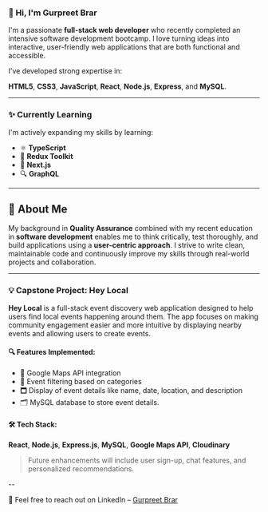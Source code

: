 ### 👋 Hi, I'm Gurpreet Brar

I'm a passionate **full-stack web developer** who recently completed an intensive software development bootcamp. I love turning ideas into interactive, user-friendly web applications that are both functional and accessible.

I've developed strong expertise in:

**HTML5**, **CSS3**, **JavaScript**, **React**, **Node.js**, **Express**, and **MySQL**.

---

### ✨ Currently Learning

I'm actively expanding my skills by learning:

- ⚛️ **TypeScript**
- 🧠 **Redux Toolkit**
- 🚀 **Next.js**
- 🔍 **GraphQL**

---

## 🧐 About Me

My background in **Quality Assurance** combined with my recent education in **software development** enables me to think critically, test thoroughly, and build applications using a **user-centric approach**. I strive to write clean, maintainable code and continuously improve my skills through real-world projects and collaboration.

---

### 💡 Capstone Project: Hey Local

**Hey Local** is a full-stack event discovery web application designed to help users find local events happening around them. The app focuses on making community engagement easier and more intuitive by displaying nearby events and allowing users to create events.

#### 🔍 Features Implemented:
- 📍 Google Maps API integration  
- 🔎 Event filtering based on categories  
- 🗖️ Display of event details like name, date, location, and description
- 🗂️ MySQL database to store event details.

#### 🛠️ Tech Stack:
**React**, **Node.js**, **Express.js**, **MySQL**, **Google Maps API**, **Cloudinary**

> Future enhancements will include user sign-up, chat features, and personalized recommendations.


--

 📢  Feel free to reach out on LinkedIn – [Gurpreet Brar](https://www.linkedin.com/in/gurpree-kaur-brar/)







